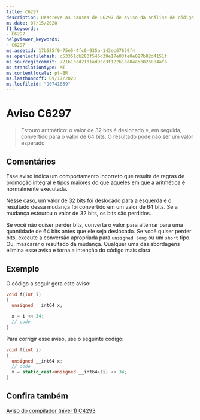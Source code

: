 ```yaml
---
title: C6297
description: Descreve as causas de C6297 de aviso da análise de código MSVC e como corrigir o problema.
ms.date: 07/15/2020
f1_keywords:
- C6297
helpviewer_keywords:
- C6297
ms.assetid: 17b585f0-75e5-4fc0-935a-143ec67659f4
ms.openlocfilehash: c53351cb283f546d39e17e03fe0e027b82d4151f
ms.sourcegitcommit: 72161bcd21d1ad9cc3f12261aa84a5b026884afa
ms.translationtype: MT
ms.contentlocale: pt-BR
ms.lasthandoff: 09/17/2020
ms.locfileid: "90741859"
---
```

# <a name="warning-c6297"></a>Aviso C6297

> Estouro aritmético: o valor de 32 bits é deslocado e, em seguida, convertido para o valor de 64 bits. O resultado pode não ser um valor esperado

## <a name="remarks"></a>Comentários

Esse aviso indica um comportamento incorreto que resulta de regras de promoção integral e tipos maiores do que aqueles em que a aritmética é normalmente executada.

Nesse caso, um valor de 32 bits foi deslocado para a esquerda e o resultado dessa mudança foi convertido em um valor de 64 bits. Se a mudança estourou o valor de 32 bits, os bits são perdidos.

Se você não quiser perder bits, converta o valor para alternar para uma quantidade de 64 bits antes que ele seja deslocado. Se você quiser perder bits, execute a conversão apropriada para `unsigned long` ou um `short` tipo. Ou, mascarar o resultado da mudança. Qualquer uma das abordagens elimina esse aviso e torna a intenção do código mais clara.

## <a name="example"></a>Exemplo

O código a seguir gera este aviso:

```cpp
void f(int i)
{
  unsigned __int64 x;

  x = i << 34;
  // code
}
```

Para corrigir esse aviso, use o seguinte código:

```cpp
void f(int i)
{
  unsigned __int64 x;
  // code
  x = static_cast<unsigned __int64>(i) << 34;
}
```

## <a name="see-also"></a>Confira também

[Aviso do compilador (nível 1) C4293](/cpp/error-messages/compiler-warnings/compiler-warning-level-1-c4293)
